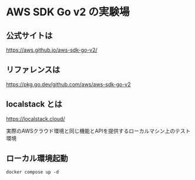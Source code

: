 # AWS SDK Go v2 の実験場

## 公式サイトは
https://aws.github.io/aws-sdk-go-v2/

## リファレンスは
https://pkg.go.dev/github.com/aws/aws-sdk-go-v2

## localstack とは
https://localstack.cloud/

実際のAWSクラウド環境と同じ機能とAPIを提供するローカルマシン上のテスト環境

## ローカル環境起動

```
docker compose up -d
```
